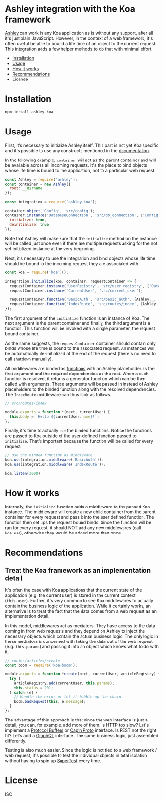 # Ashley integration with the Koa framework

[Ashley](https://github.com/jiripospisil/ashley) can work in any Koa application
as is without any support, after all it's just plain JavaScript. However, in the
context of a web framework, it's often useful be able to bound a life time of an
object to the current request. This integration adds a few helper methods to do
that with minimal effort.

- [Installation](#installation)
- [Usage](#usage)
- [How it works](#how-it-works)
- [Recommendations](#recommendations)
- [License](#license)

# Installation

```bash
npm install ashley-koa
```

# Usage

First, it's necessary to initialize Ashley itself. This part is not yet Koa
specific and it's possible to use any constructs mentioned in the
[documentation](https://github.com/jiripospisil/ashley).

In the following example, `container` will act as the parent container and will be
available across all incoming requests. It's the place to bind objects whose
life time is bound to the application, not to a particular web request.

```javascript
const Ashley = require('ashley');
const container = new Ashley({
  root: __dirname
});

const integration = require('ashley-koa');

container.object('Config', 'src/config');
container.instance('DatabaseConnection', 'src/db_connection', ['Config'], {
  initialize: true,
  deinitialize: true
});
```

Note that Ashley will make sure that the `initialize` method on the instance
will be called just once even if there are multiple requests asking for the not
yet initialized instance at the very beginning.

Next, it's necessary to use the integration and bind objects whose life time
should be bound to the incoming request they are associated with.

```javascript
const koa = require('koa')();

integration.initialize(koa, container, requestContainer => {
  requestContainer.instance('UserRegistry', 'src/user_registry', ['DatabaseConnection']);
  requestContainer.instance('CurrentUser', 'src/current_user');

  requestContainer.function('BasicAuth', 'src/basic_auth', [Ashley._, 'CurrentUser', 'UserRegistry']);
  requestContainer.function('IndexRoute', 'src/routes/index', [Ashley._, 'CurrentUser']);
});
```

The first argument of the `initialize` function is an instance of Koa. The next
argument is the parent container and finally, the third argument is a function.
This function will be invoked with a single parameter, the request bound
container.

As the name suggests, the `requestContainer` container should contain only binds
whose life time is bound to the associated request. All instances will be
automatically de-initialized at the end of the request (there's no need to call
`shutdown` manually).

All middlewares are binded as
[functions](https://github.com/jiripospisil/ashley#binding-functions) with an
Ashley placeholder as the first argument and the required dependencies as the
rest. When a such function is resolved, it returns a generator function which
can be then called with arguments. These arguments will be passed in instead of
Ashley placeholders to the binded function along with the resolved dependencies.
The `IndexRoute` middleware can thus look as follows.

```javascript
// src/routes/index

module.exports = function *(next, currentUser) {
  this.body = `Hello ${currentUser.name}!`;
};
```

Finally, it's time to actually `use` the binded functions. Notice the functions
are passed to Koa outside of the user-defined function passed to `initialize`.
That's important because the function will be called for every request.

```javascript
// Use the binded function as middleware
koa.use(integration.middleware('BasicAuth'));
koa.use(integration.middleware('IndexRoute'));

koa.listen(3000);
```

# How it works

Internally, the `initialize` function adds a middleware to the passed Koa
instance. The middleware will create a new child container from the parent
container for every request and pass it into the user defined function. The
function then set ups the request bound binds. Since the function will be ran
for every request, it should NOT add any new middlewares (call `koa.use`),
otherwise they would be added more than once.

# Recommendations

## Treat the Koa framework as an implementation detail

It's often the case with Koa applications that the current state of the
application (e.g. the current user) is stored in the current context
(`this.user`). Further, it's very common to see Koa middlewares to actually
contain the business logic of the application. While it certainly works, an
alternative is to treat the fact that the data comes from a web request as an
implementation detail.

In this model, middlewares act as mediators. They have access to the data coming
in from web requests and they depend on Ashley to inject the necessary objects
which contain the actual business logic. The only logic in these mediators is
concerned with taking the data out of the web request (e.g. `this.params`) and
passing it into an object which knows what to do with it.

```javascript
// routes/articles/create
const boom = require('koa-boom');

module.exports = function *create(next, currentUser, articleRegistry) {
  try {
    articleRegistry.add(currentUser, this.params);
    this.status = 201;
  } catch (e) {
    // Handle the error or let it bubble up the chain.
    boom.badRequest(this, e.message);
  }
};
```

The advantage of this approach is that since the web interface is just a detail,
you can, for example, add more of them. Is HTTP too slow? Let's implement a
[Protocol Buffers](https://developers.google.com/protocol-buffers) or [Cap’n
Proto](https://capnproto.org) interface. Is REST not the right fit? Let's add a
[GraphQL](http://graphql.org/) interface. The same business logic, just
assembled differently.

Testing is also much easier. Since the logic is not tied to a web framework /
web request, it's possible to test the individual objects in total isolation
without having to spin up [SuperTest](https://github.com/visionmedia/supertest)
every time.

# License

ISC
